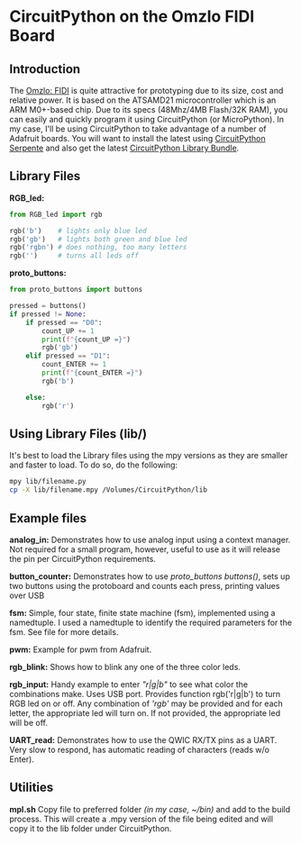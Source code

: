 # CircuitPython on the Omzlo FIDI Board
## Introduction
The [Omzlo: FIDI](https://www.omzlo.com/articles/fidi-a-tiny-board-for-super-fast-prototyping-with-circuitpython) is quite attractive for prototyping due to its size, cost and relative power. It is based on the ATSAMD21 microcontroller which is an ARM M0+-based chip. Due to its specs (48Mhz/4MB Flash/32K RAM), you can easily and quickly program it using CircuitPython (or MicroPython). In my case, I'll be using CircuitPython to take advantage of a number of Adafruit boards. You will want to install the latest  using [CircuitPython Serpente](https://circuitpython.org/board/serpente/) and also get the latest [CircuitPython Library Bundle](https://circuitpython.org/libraries).

## Library Files
**RGB_led:** 
```python
from RGB_led import rgb

rgb('b') 	# lights only blue led
rgb('gb') 	# lights both green and blue led
rgb('rgbn')	# does nothing, too many letters
rgb('')		# turns all leds off
```
**proto_buttons:**
```python
from proto_buttons import buttons

pressed = buttons()
if pressed != None:
    if pressed == "D0":
        count_UP += 1
        print(f"{count_UP =}")
        rgb('gb')
    elif pressed == "D1":
        count_ENTER += 1
        print(f"{count_ENTER =}")
        rgb('b')

    else:
        rgb('r')

```

## Using Library Files (lib/)
It's best to load the Library files using the mpy versions as they are smaller and faster to load. To do so, do the following:
```bash
mpy lib/filename.py
cp -X lib/filename.mpy /Volumes/CircuitPython/lib
```
## Example files
**analog_in:**
Demonstrates how to use analog input using a context manager. Not required for a small program, however, useful to use as it will release the pin per CircuitPython requirements.

**button_counter:**
Demonstrates how to use *proto_buttons buttons()*, sets up two buttons using the protoboard and counts each press, printing values over USB

**fsm:**
Simple, four state, finite state machine (fsm), implemented using a namedtuple. I used a namedtuple to identify the required parameters for the fsm. See file for more details.

**pwm:**
Example for pwm from Adafruit.

**rgb_blink:**
Shows how to blink any one of the three color leds.

**rgb_input:**
Handy example to enter *"r|g|b"* to see what color the combinations make. Uses USB port. Provides function rgb('r|g|b') to turn RGB led on or off. Any combination of *'rgb'* may be provided and for each letter, the appropriate led will turn on. If not provided, the appropriate led will be off.

**UART_read:**
Demonstrates how to use the QWIC RX/TX pins as a UART. Very slow to respond, has automatic reading of characters (reads w/o Enter).

## Utilities
**mpl.sh**
Copy file to preferred folder *(in my case, \~/bin)* and add to the build process. This will create a .mpy version of the file being edited and will copy it to the lib folder under CircuitPython. 